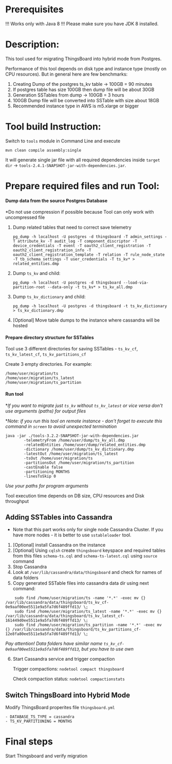 # Prerequisites
!!! Works only with Java 8 !!!
Please make sure you have JDK 8 installed.

# Description:
This tool used for migrating ThingsBoard into hybrid mode from Postgres.
   
Performance of this tool depends on disk type and instance type (mostly on CPU resources).
But in general here are few benchmarks:
1. Creating Dump of the postgres ts_kv table -> 100GB = 90 minutes
2. If postgres table has size 100GB then dump file will be about 30GB 
3. Generation SSTables from dump -> 100GB = 3 hours
4. 100GB Dump file will be converted into SSTable with size about 18GB
5. Recommended instance type in AWS is m5.xlarge or bigger

# Tool build Instruction:
Switch to `tools` module in Command Line and execute 

    mvn clean compile assembly:single
    
It will generate single jar file with all required dependencies inside `target dir` -> `tools-2.4.1-SNAPSHOT-jar-with-dependencies.jar`.


# Prepare required files and run Tool:

#### Dump data from the source Postgres Database
*Do not use compression if possible because Tool can only work with uncompressed file

1. Dump related tables that need to correct save telemetry

   `pg_dump -h localhost -U postgres -d thingsboard -T admin_settings -T attribute_kv -T audit_log -T component_discriptor -T device_credentials -T event -T oauth2_client_registration -T oauth2_client_registration_info -T oauth2_client_registration_template -T relation -T rule_node_state -T tb_schema_settings -T user_credentials -T ts_kv* > related_entities.dmp`

2. Dump `ts_kv` and child:
   
   `pg_dump -h localhost -U postgres -d thingsboard --load-via-partition-root --data-only -t ts_kv* > ts_kv_all.dmp`
   
3. Dump `ts_kv_dictionary` and child:
   
   `pg_dump -h localhost -U postgres -d thingsboard -t ts_kv_dictionary > ts_kv_dictionary.dmp`   

4. [Optional] Move table dumps to the instance where cassandra will be hosted

#### Prepare directory structure for SSTables
Tool use 3 different directories for saving SSTables - `ts_kv_cf`, `ts_kv_latest_cf`, `ts_kv_partitions_cf`

Create 3 empty directories. For example:

    /home/user/migration/ts
    /home/user/migration/ts_latest
    /home/user/migration/ts_partition
    
#### Run tool

**If you want to migrate just `ts_kv` without `ts_kv_latest` or vice versa don't use arguments (paths) for output files*

**Note: if you run this tool on remote instance - don't forget to execute this command in `screen` to avoid unexpected termination*

```
java -jar ./tools-3.2.2-SNAPSHOT-jar-with-dependencies.jar 
        -telemetryFrom /home/user/dump/ts_kv_all.dmp 
        -relatedEntities /home/user/dump/related_entities.dmp 
        -dictionary /home/user/dump/ts_kv_dictionary.dmp
        -latestOut /home/user/migration/ts_latest 
        -tsOut /home/user/migration/ts 
        -partitionsOut /home/user/migration/ts_partition 
        -castEnable false
        -partitioning MONTHS
        -linesToSkip 0
```  
*Use your paths for program arguments*

Tool execution time depends on DB size, CPU resources and Disk throughput

## Adding SSTables into Cassandra
* Note that this part works only for single node Cassandra Cluster. If you have more nodes - it is better to use `sstableloader` tool.

1. [Optional] install Cassandra on the instance
2. [Optional] Using `cqlsh` create `thingsboard` keyspace and required tables from this files `schema-ts.cql` and `schema-ts-latest.cql` using `source` command
3. Stop Cassandra
4. Look at `/var/lib/cassandra/data/thingsboard` and check for names of data folders
5. Copy generated SSTable files into cassandra data dir using next command:

```
    sudo find /home/user/migration/ts -name '*.*' -exec mv {} /var/lib/cassandra/data/thingsboard/ts_kv_cf-0e9aaf00ee5511e9a5fa7d6f489ffd13/ \;
    sudo find /home/user/migration/ts_latest -name '*.*' -exec mv {} /var/lib/cassandra/data/thingsboard/ts_kv_latest_cf-161449d0ee5511e9a5fa7d6f489ffd13/ \;
    sudo find /home/user/migration/ts_partition -name '*.*' -exec mv {} /var/lib/cassandra/data/thingsboard/ts_kv_partitions_cf-12e8fa80ee5511e9a5fa7d6f489ffd13/ \;
```   
  *Pay attention! Data folders have similar name  `ts_kv_cf-0e9aaf00ee5511e9a5fa7d6f489ffd13`, but you have to use own*
  
6. Start Cassandra service and trigger compaction

    Trigger compactions: `nodetool compact thingsboard`
   
    Check compaction status: `nodetool compactionstats`

    
## Switch ThingsBoard into Hybrid Mode

Modify ThingsBoard properites file `thingsboard.yml`

    - DATABASE_TS_TYPE = cassandra
    - TS_KV_PARTITIONING = MONTHS    
    
# Final steps
Start Thingsboard and verify migration